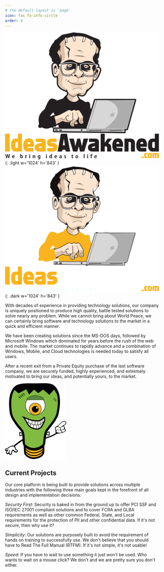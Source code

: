 ```yaml
---
# the default layout is 'page'
icon: fas fa-info-circle
order: 4
---
```


![IdeasAwakened logo - light](/assets/img/ideasawakend_mainlogo.png){: .light w='1024' h='843' }
![IdeasAwakened logo - dark](/assets/img/ideasawakend_mainlogo_whitetext.png){: .dark w='1024' h='843' }

With decades of experience in providing technology solutions, our company is uniquely positioned to produce high quality, battle tested solutions to solve nearly any problem.  While we cannot bring about World Peace, we can certainly bring software and technology solutions to the market in a quick and efficient manner.​

We have been creating solutions since the MS-DOS days, followed by Microsoft Windows which dominated for years before the rush of the web and mobile.  The market continues to rapidly advance and a combination of Windows, Mobile, and Cloud technologies is needed today to satisfy all users.  ​

After a recent exit from a Private Equity purchase of the last software company, we are securely funded, highly experienced, and extremely motivated to bring our ideas, and potentially yours, to the market.


![IdeaStein](/assets/img/Ideastein_200x248.png)


## Current Projects

Our core platform is being built to provide solutions across multiple industries with the following three main goals kept in the forefront of all design and implementation decisions:

*Security First*:  Security is baked in from the ground up to offer PCI SSF and ISO/IEC 27001 compliant solutions and to cover FCRA and GLBA requirements as well as other common Federal, State, and Local requirements for the protection of PII and other confidential data.  If it's not secure, then why use it?

*Simplicity*:  Our solutions are purposely built to avoid the requirement of hands on training to successfully use.  We don't believe that you should have to Read The Full Manual (RTFM).  If it's not simple, it's not usable!

*Speed*:  If you have to wait to use something it just won't be used.  Who wants to wait on a mouse click?  We don't and we are pretty sure you don't either.
​
